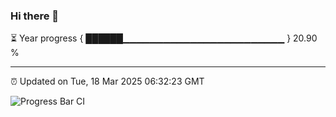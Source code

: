 ### Hi there 👋

⏳ Year progress { ██████▁▁▁▁▁▁▁▁▁▁▁▁▁▁▁▁▁▁▁▁▁▁▁▁ } 20.90 %

---

⏰ Updated on Tue, 18 Mar 2025 06:32:23 GMT

![Progress Bar CI](https://github.com/ZhaoGui/ZhaoGui/workflows/Progress%20Bar%20CI/badge.svg)
